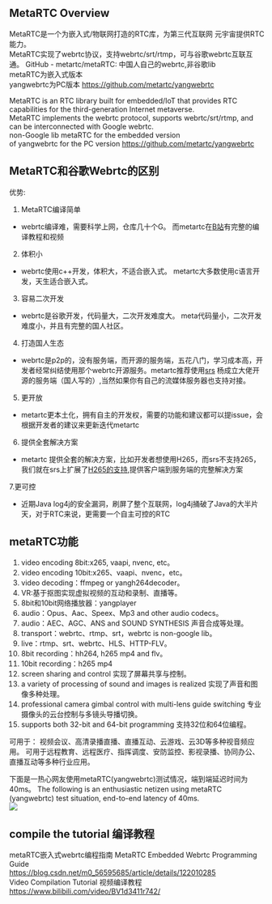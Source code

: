 ## MetaRTC Overview
MetaRTC是一个为嵌入式/物联网打造的RTC库，为第三代互联网 元宇宙提供RTC能力。  
MetaRTC实现了webrtc协议，支持webrtc/srt/rtmp，可与谷歌webrtc互联互通。 
GitHub - metartc/metaRTC: 中国人自己的webrtc,非谷歌lib  
metaRTC为嵌入式版本   
yangwebrtc为PC版本  https://github.com/metartc/yangwebrtc  

MetaRTC is an RTC library built for embedded/IoT that provides RTC capabilities for the third-generation Internet metaverse.  
MetaRTC implements the webrtc protocol, supports webrtc/srt/rtmp, and can be interconnected with Google webrtc.  
non-Google lib metaRTC for the embedded version  
of yangwebrtc for the PC version https://github.com/metartc/yangwebrtc  
 
## MetaRTC和谷歌Webrtc的区别
优势:
1. MetaRTC编译简单
- webrtc编译难，需要科学上网，仓库几十个G。
而metartc在[B站](https://www.bilibili.com/video/BV1d3411r742/)有完整的编译教程和视频


2. 体积小
- webrtc使用c++开发，体积大，不适合嵌入式。
metartc大多数使用c语言开发，天生适合嵌入式。

3. 容易二次开发
- webrtc是谷歌开发，代码量大，二次开发难度大。
meta代码量小，二次开发难度小，并且有完整的国人社区。

4. 打造国人生态
- webrtc是p2p的，没有服务端，而开源的服务端，五花八门，学习成本高，开发者经常纠结使用那个webrtc开源服务。metartc推荐使用[srs](https://github.com/ossrs/srs) 杨成立大佬开源的服务端（国人写的）,当然如果你有自己的流媒体服务器也支持对接。

5. 更开放
- metartc更本土化，拥有自主的开发权，需要的功能和建议都可以提issue，会根据开发者的建议来更新迭代metartc

6. 提供全套解决方案 
- metartc 提供全套的解决方案，比如开发者想使用H265，而srs不支持265，我们就在srs上扩展了[H265的支持]( http://github/metartc/srs-webrtc265),提供客户端到服务端的完整解决方案

7.更可控
- 近期Java log4j的安全漏洞，刷屏了整个互联网，log4j捅破了Java的大半片天，对于RTC来说，更需要一个自主可控的RTC

## metaRTC功能

1. video encoding 8bit:x265, vaapi, nvenc, etc。
2. video encoding  10bit:x265、vaapi、nvenc，etc。
3. video decoding：ffmpeg or yangh264decoder。
4. VR:基于抠图实现虚拟视频的互动和录制、直播等。
5. 8bit和10bit网络播放器：yangplayer
6. audio：Opus、Aac、Speex、Mp3 and other audio codecs。
7. audio：AEC、AGC、ANS and  SOUND SYNTHESIS 声音合成等处理。
8. transport：webrtc、rtmp、srt，webrtc is non-google lib。
9. live：rtmp、srt、webrtc、HLS、HTTP-FLV。
10. 8bit recording：hh264, h265 mp4 and flv。
11. 10bit recording：h265 mp4
12. screen sharing and control 实现了屏幕共享与控制。
13. a variety of processing of sound and images is realized 实现了声音和图像多种处理。
14. professional camera gimbal control with multi-lens guide switching 专业摄像头的云台控制与多镜头导播切换。
15. supports both 32-bit and 64-bit programming 支持32位和64位编程。

可用于：
视频会议、高清录播直播、直播互动、云游戏、云3D等多种视音频应用。
可用于远程教育、远程医疗、指挥调度、安防监控、影视录播、协同办公、直播互动等多种行业应用。


下面是一热心网友使用metaRTC(yangwebrtc)测试情况，端到端延迟时间为40ms。
The following is an enthusiastic netizen using metaRTC (yangwebrtc) test situation, end-to-end latency of 40ms.  
![](https://img-blog.csdnimg.cn/fbd331e04ad94910804a5786f725a297.png?x-oss-process=image/watermark,type_ZHJvaWRzYW5zZmFsbGJhY2s,shadow_50,text_Q1NETiBAeWFuZ3J0Yw==,size_20,color_FFFFFF,t_70,g_se,x_16)

## compile the tutorial 编译教程
metaRTC嵌入式webrtc编程指南 MetaRTC Embedded Webrtc Programming Guide  
https://blog.csdn.net/m0_56595685/article/details/122010285  
Video Compilation Tutorial 视频编译教程 https://www.bilibili.com/video/BV1d3411r742/  

